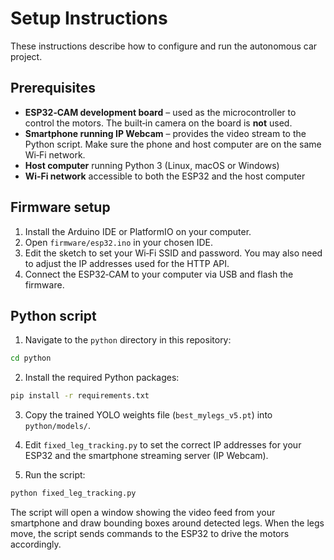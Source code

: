 # Setup Instructions

These instructions describe how to configure and run the autonomous car project.

## Prerequisites

- **ESP32‑CAM development board** – used as the microcontroller to control the motors. The built‑in camera on the board is **not** used.
- **Smartphone running IP Webcam** – provides the video stream to the Python script. Make sure the phone and host computer are on the same Wi‑Fi network.
- **Host computer** running Python 3 (Linux, macOS or Windows)
- **Wi‑Fi network** accessible to both the ESP32 and the host computer

## Firmware setup

1. Install the Arduino IDE or PlatformIO on your computer.
2. Open `firmware/esp32.ino` in your chosen IDE.
3. Edit the sketch to set your Wi‑Fi SSID and password. You may also need to adjust the IP addresses used for the HTTP API.
4. Connect the ESP32‑CAM to your computer via USB and flash the firmware.

## Python script

1. Navigate to the `python` directory in this repository:

```bash
cd python
```

2. Install the required Python packages:

```bash
pip install -r requirements.txt
```

3. Copy the trained YOLO weights file (`best_mylegs_v5.pt`) into `python/models/`.

4. Edit `fixed_leg_tracking.py` to set the correct IP addresses for your ESP32 and the smartphone streaming server (IP Webcam).

5. Run the script:

```bash
python fixed_leg_tracking.py
```

The script will open a window showing the video feed from your smartphone and draw bounding boxes around detected legs. When the legs move, the script sends commands to the ESP32 to drive the motors accordingly.
